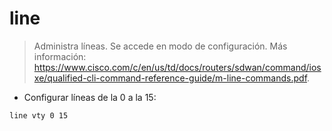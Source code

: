 # line

> Administra líneas.
> Se accede en modo de configuración.
> Más información: <https://www.cisco.com/c/en/us/td/docs/routers/sdwan/command/iosxe/qualified-cli-command-reference-guide/m-line-commands.pdf>.

- Configurar líneas de la 0 a la 15:

`line vty 0 15`